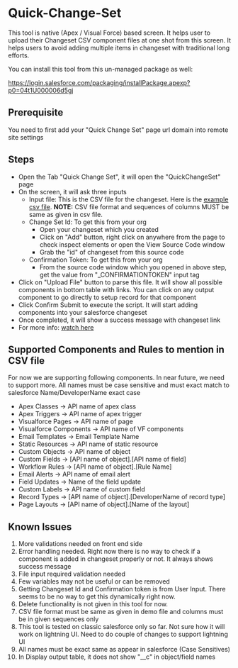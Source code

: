 # Quick-Change-Set
This tool is native (Apex / Visual Force) based screen. It helps user to upload their Changeset CSV component files at one shot from this screen. It helps users to avoid adding multiple items in changeset with traditional long efforts.

You can install this tool from this un-managed package as well:

https://login.salesforce.com/packaging/installPackage.apexp?p0=04t1U000006d5gj

## Prerequisite
You need to first add your "Quick Change Set" page url domain into remote site settings

## Steps
* Open the Tab "Quick Change Set", it will open the "QuickChangeSet" page
* On the screen, it will ask three inputs
  * Input file: This is the CSV file for the changeset. Here is the [example csv file](https://github.com/ibirds-github/Quick-Change-Set/blob/master/csv-example.csv "example csv file"). 
  **NOTE:** CSV file format and sequences of columns MUST be same as given in csv file.
  * Change Set Id: To get this from your org
    * Open your changeset which you created
    * Click on "Add" button, right click on anywhere from the page to check inspect elements or open the View Source Code window
    * Grab the "id" of changeset from this source code
  * Confirmation Token: To get this from your org
    * From the source code window which you opened in above step, get the value from "_CONFIRMATIONTOKEN" input tag
* Click on "Upload File" button to parse this file. It will show all possible components in bottom table with links. You can click on any output component to go directly to setup record for that component
* Click Confirm Submit to execute the script. It will start adding components into your salesforce changeset
* Once completed, it will show a success message with changeset link
* For more info: [watch here](https://www.youtube.com/watch?v=20f6IIyZNbE)

## Supported Components and Rules to mention in CSV file
For now we are supporting following components. In near future, we need to support more. All names must be case sensitive and must exact match to salesforce Name/DeveloperName exact case
* Apex Classes -> API name of apex class
* Apex Triggers -> API name of apex trigger
* Visualforce Pages -> API name of page
* Visualforce Components -> API name of VF components
* Email Templates -> Email Template Name  
* Static Resources -> API name of static resource
* Custom Objects -> API name of object
* Custom Fields -> [API name of object].[API name of field]
* Workflow Rules -> [API name of object].[Rule Name]
* Email Alerts -> API name of email alert
* Field Updates -> Name of the field update
* Custom Labels -> API name of custom field
* Record Types -> [API name of object].[DeveloperName of record type]
* Page Layouts -> [API name of object].[Name of the layout]


## Known Issues
1. More validations needed on front end side
2. Error handling needed. Right now there is no way to check if a component is added in changeset properly or not. It always shows success message
3. File input required validation needed
4. Few variables may not be useful or can be removed
5. Getting Changeset Id and Confirmation token is from User Input. There seems to be no way to get this dynamically right now.
6. Delete functionality is not given in this tool for now.
7. CSV file format must be same as given in demo file and columns must be in given sequences only
8. This tool is tested on classic salesforce only so far. Not sure how it will work on lightning UI. Need to do couple of changes to support lightning UI
9. All names must be exact same as appear in salesforce (Case Sensitives)
10. In Display output table, it does not show "__c" in object/field names